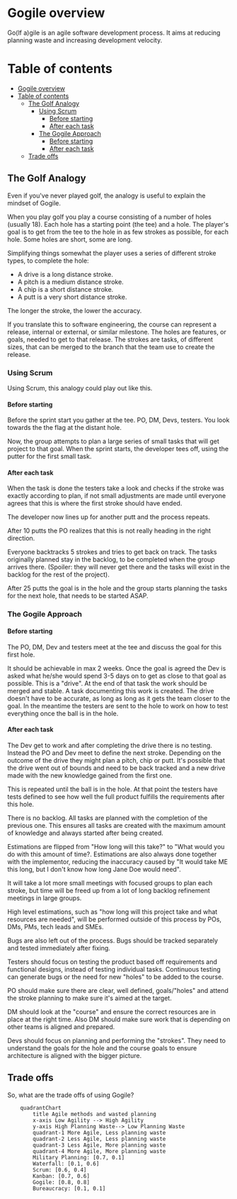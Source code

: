 # Gogile overview
Go(lf a)gile is an agile software development process.
It aims at reducing planning waste and increasing development velocity.

# Table of contents

- [Gogile overview](#gogile-overview)
- [Table of contents](#table-of-contents)
  - [The Golf Analogy](#the-golf-analogy)
    - [Using Scrum](#using-scrum)
      - [Before starting](#before-starting)
      - [After each task](#after-each-task)
    - [The Gogile Approach](#the-gogile-approach)
      - [Before starting](#before-starting-1)
      - [After each task](#after-each-task-1)
  - [Trade offs](#trade-offs)



## The Golf Analogy
Even if you've never played golf, the analogy is useful to explain the mindset of Gogile.

When you play golf you play a course consisting of a number of holes (usually 18). Each hole has a starting point (the tee) and a hole. The player's goal is to get from the tee to the hole in as few strokes as possible, for each hole.
Some holes are short, some are long.

Simplifying things somewhat the player uses a series of different stroke types, to complete the hole:
- A drive is a long distance stroke.
- A pitch is a medium distance stroke.
- A chip is a short distance stroke.
- A putt is a very short distance stroke.

The longer the stroke, the lower the accuracy.

If you translate this to software engineering, the course can represent a release, internal or external, or similar milestone. The holes are features, or goals, needed to get to that release. The strokes are tasks, of different sizes, that can be merged to the branch that the team use to create the release.

### Using Scrum
Using Scrum, this analogy could play out like this.

#### Before starting
Before the sprint start you gather at the tee. PO, DM, Devs, testers. You look towards the the flag at the distant hole. 

Now, the group attempts to plan a large series of small tasks that will get project to that goal. When the sprint starts, the developer tees off, using the putter for the first small task. 

#### After each task
When the task is done the testers take a look and checks if the stroke was exactly according to plan, if not small adjustments are made until everyone agrees that this is where the first stroke should have ended. 

The developer now lines up for another putt and the process repeats. 

After 10 putts the PO realizes that this is not really heading in the right direction.

Everyone backtracks 5 strokes and tries to get back on track. The tasks originally planned stay in the backlog, to be completed when the group arrives there. (Spoiler: they will never get there and the tasks will exist in the backlog for the rest of the project).

After 25 putts the goal is in the hole and the group starts planning the tasks for the next hole, that needs to be started ASAP.

### The Gogile Approach

#### Before starting
The PO, DM, Dev and testers meet at the tee and discuss the goal for this first hole. 

It should be achievable in max 2 weeks. Once the goal is agreed the Dev is asked what he/she would spend 3-5 days on to get as close to that goal as possible. This is a "drive". At the end of that task the work should be merged and stable. A task documenting this work is created. The drive doesn't have to be accurate, as long as long as it gets the team closer to the goal. In the meantime the testers are sent to the hole to work on how to test everything once the ball is in the hole.

#### After each task
The Dev get to work and after completing the drive there is no testing. Instead the PO and Dev meet to define the next stroke. Depending on the outcome of the drive they might plan a pitch, chip or putt. It's possible that the drive went out of bounds and need to be back tracked and a new drive made with the new knowledge gained from the first one.

This is repeated until the ball is in the hole. At that point the testers have tests defined to see how well the full product fulfills the requirements after this hole.

There is no backlog. All tasks are planned with the completion of the previous one. This ensures all tasks are created with the maximum amount of knowledge and always started after being created.


Estimations are flipped from "How long will this take?" to "What would you do with this amount of time?. Estimations are also always done together with the implementor, reducing the inaccuracy caused by "It would take ME this long, but I don't know how long Jane Doe would need".


It will take a lot more small meetings with focused groups to plan each stroke, but time will be freed up from a lot of long backlog refinement meetings in large groups.


High level estimations, such as "how long will this project take and what resources are needed", will be performed outside of this process by POs, DMs, PMs, tech leads and SMEs.


Bugs are also left out of the process. Bugs should be tracked separately and tested immediately after fixing.


Testers should focus on testing the product based off requirements and functional designs, instead of testing individual tasks. Continuous testing can generate bugs or the need for new "holes" to be added to the course.

PO should make sure there are clear, well defined, goals/"holes" and attend the stroke planning to make sure it's aimed at the target.

DM should look at the "course" and ensure the correct resources are in place at the right time. Also DM should make sure work that is depending on other teams is aligned and prepared.


Devs should focus on planning and performing the "strokes". They need to understand the goals for the hole and the course goals to ensure architecture is aligned with the bigger picture.

## Trade offs
So, what are the trade offs of using Gogile?

```mermaid
    quadrantChart
        title Agile methods and wasted planning
        x-axis Low Agility --> High Agility
        y-axis High Planning Waste--> Low Planning Waste
        quadrant-1 More Agile, Less planning waste
        quadrant-2 Less Agile, Less planning waste
        quadrant-3 Less Agile, More planning waste
        quadrant-4 More Agile, More planning waste
        Military Planning: [0.7, 0.1]
        Waterfall: [0.1, 0.6]
        Scrum: [0.6, 0.4]
        Kanban: [0.7, 0.6]
        Gogile: [0.8, 0.8]
        Bureaucracy: [0.1, 0.1]
```

